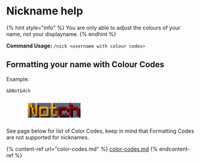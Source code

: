 # Nickname help

{% hint style="info" %}
You are only able to adjust the colours of your name, not your displayname.
{% endhint %}

**Command Usage:** `/nick <username with colour codes>`

## Formatting your name with Colour Codes

Example:

```
&6Not&4ch
```

<figure><img src="../.gitbook/assets/Clipboard 14 Apr 2024 at 22.55 copy.png" alt=""><figcaption></figcaption></figure>

See page below for list of Color Codes, keep in mind that Formatting Codes are not supported for nicknames.

{% content-ref url="color-codes.md" %}
[color-codes.md](color-codes.md)
{% endcontent-ref %}
